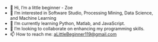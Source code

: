 - 👋 Hi, I’m a little beginner - Zoe
- 👀 I’m interested in Software Studio, Processing Mining, Data Science, and Machine Learning
- 🌱 I’m currently learning Python, Matlab, and JavaScript.
- 💞️ I’m looking to collaborate on enhancing my programming skills.
- 📫 How to reach me: aLittleBeginner119@gmail.com

<!---
aLittleBeginner/aLittleBeginner is a ✨ special ✨ repository because its `README.md` (this file) appears on your GitHub profile.
You can click the Preview link to take a look at your changes.
--->
